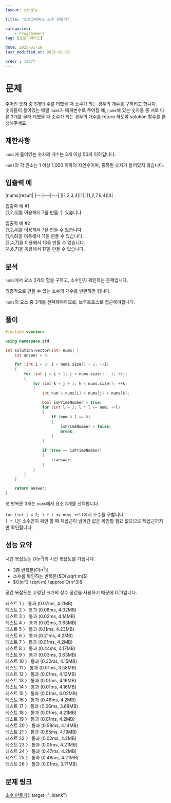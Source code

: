 ```yaml
---
layout: single

title: "프로그래머스 소수 만들기"

categories:
    - Programmers
tag: [프로그래머스]

date: 2025-01-29
last_modified_at: 2025-01-29

order : 12977
---
```


# 문제

주어진 숫자 중 3개의 수를 더했을 때 소수가 되는 경우의 개수를 구하려고 합니다.  
숫자들이 들어있는 배열 `nums`가 매개변수로 주어질 때, `nums`에 있는 숫자들 중 서로 다른 3개를 골라 더했을 때 소수가 되는 경우의 개수를 return 하도록 solution 함수를 완성해주세요.

## 제한사항

`nums`에 들어있는 숫자의 개수는 3개 이상 50개 이하입니다.

`nums`의 각 원소는 1 이상 1,000 이하의 자연수이며, 중복된 숫자가 들어있지 않습니다.

## 입출력 예

|nums|result|
|---|---|---|
|[1,2,3,4]|1|
|[1,2,7,6,4]|4|

입출력 예 #1  
[1,2,4]를 이용해서 7을 만들 수 있습니다.

입출력 예 #2  
[1,2,4]를 이용해서 7을 만들 수 있습니다.  
[1,4,6]을 이용해서 11을 만들 수 있습니다.  
[2,4,7]을 이용해서 13을 만들 수 있습니다.  
[4,6,7]을 이용해서 17을 만들 수 있습니다.

## 분석

`nums`에서 요소 3개의 합을 구하고, 소수인지 확인하는 문제입니다.

최종적으로 만들 수 있는 소수의 개수를 반환하면 됩니다.

`nums`의 요소 중 3개를 선택해야하므로, 브루트포스로 접근해야합니다.

## 풀이

```cpp
#include <vector>

using namespace std;

int solution(vector<int> nums) {
    int answer = 0;

    for (int i = 0; i < nums.size() - 2; ++i)
    {
        for (int j = i + 1; j < nums.size() - 1; ++j)
        {
            for (int k = j + 1; k < nums.size(); ++k)
            {
                int num = nums[i] + nums[j] + nums[k];
                
                bool isPrimeNumber = true;
                for (int l = 2; l * l <= num; ++l)
                {
                    if (num % l == 0)
                    {
                        isPrimeNumber = false;
                        break;
                    }
                }
                
                if (true == isPrimeNumber)
                {
                    ++answer;
                }
            }
        }
    }

    return answer;
}
```

첫 반복문 3개는 `nums`에서 요소 3개를 선택합니다.

`for (int l = 2; l * l <= num; ++l)`에서 소수를 구합니다.  
`l * l`은 소수인지 확인 할 때 제곱근이 넘어간 값은 확인할 필요 없으므로 제곱근까지만 확인합니다.

## 성능 요약

시간 복잡도는 $O(n^3)$의 시간 복잡도를 가집니다.

- 3중 반복문($O(n^3)$)
- 소수를 확인하는 반복문($O(\sqrt m)$)
- $O(n^3 \sqrt m) \approx O(n^3)$

공간 복잡도는 고정된 크기의 상수 공간을 사용하기 때문에 $O(1)$입니다.

테스트 1 〉 통과 (0.07ms, 4.2MB)  
테스트 2 〉 통과 (0.08ms, 4.02MB)  
테스트 3 〉 통과 (0.02ms, 4.14MB)  
테스트 4 〉 통과 (0.02ms, 3.63MB)  
테스트 5 〉 통과 (0.11ms, 4.23MB)  
테스트 6 〉 통과 (0.21ms, 4.2MB)  
테스트 7 〉 통과 (0.01ms, 4.2MB)  
테스트 8 〉 통과 (0.44ms, 4.17MB)  
테스트 9 〉 통과 (0.03ms, 3.63MB)  
테스트 10 〉 통과 (0.32ms, 4.15MB)  
테스트 11 〉 통과 (0.01ms, 3.58MB)  
테스트 12 〉 통과 (0.01ms, 4.13MB)  
테스트 13 〉 통과 (0.01ms, 4.19MB)  
테스트 14 〉 통과 (0.01ms, 4.16MB)  
테스트 15 〉 통과 (0.01ms, 4.02MB)  
테스트 16 〉 통과 (0.48ms, 4.2MB)  
테스트 17 〉 통과 (0.06ms, 3.68MB)  
테스트 18 〉 통과 (0.01ms, 4.21MB)  
테스트 19 〉 통과 (0.01ms, 4.2MB)  
테스트 20 〉 통과 (0.59ms, 4.14MB)  
테스트 21 〉 통과 (0.55ms, 4.19MB)  
테스트 22 〉 통과 (0.02ms, 4.2MB)  
테스트 23 〉 통과 (0.01ms, 4.21MB)  
테스트 24 〉 통과 (0.47ms, 4.2MB)  
테스트 25 〉 통과 (0.48ms, 4.21MB)  
테스트 26 〉 통과 (0.01ms, 3.71MB)  

## 문제 링크

[소수 만들기](https://school.programmers.co.kr/learn/courses/30/lessons/12977){: target="_blank"}